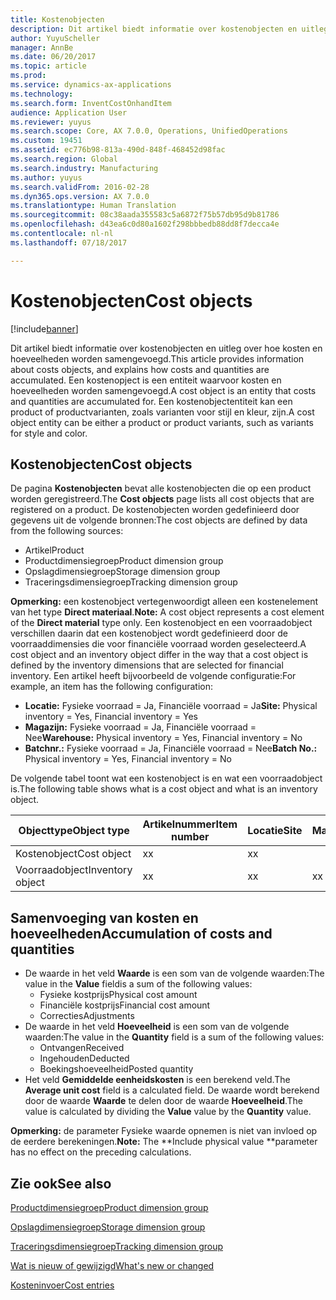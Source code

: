 ```yaml
---
title: Kostenobjecten
description: Dit artikel biedt informatie over kostenobjecten en uitleg over hoe kosten en hoeveelheden worden samengevoegd. Een kostenopject is een entiteit waarvoor kosten en hoeveelheden worden samengevoegd. Een kostenobjectentiteit kan een product of productvarianten, zoals varianten voor stijl en kleur, zijn.
author: YuyuScheller
manager: AnnBe
ms.date: 06/20/2017
ms.topic: article
ms.prod: 
ms.service: dynamics-ax-applications
ms.technology: 
ms.search.form: InventCostOnhandItem
audience: Application User
ms.reviewer: yuyus
ms.search.scope: Core, AX 7.0.0, Operations, UnifiedOperations
ms.custom: 19451
ms.assetid: ec776b98-813a-490d-848f-468452d98fac
ms.search.region: Global
ms.search.industry: Manufacturing
ms.author: yuyus
ms.search.validFrom: 2016-02-28
ms.dyn365.ops.version: AX 7.0.0
ms.translationtype: Human Translation
ms.sourcegitcommit: 08c38aada355583c5a6872f75b57db95d9b81786
ms.openlocfilehash: d43ea6c0d80a1602f298bbbedb88dd8f7decca4e
ms.contentlocale: nl-nl
ms.lasthandoff: 07/18/2017

---
```


# <a name="cost-objects"></a><span data-ttu-id="87c90-105">Kostenobjecten</span><span class="sxs-lookup"><span data-stu-id="87c90-105">Cost objects</span></span>

[!include[banner](../includes/banner.md)]


<span data-ttu-id="87c90-106">Dit artikel biedt informatie over kostenobjecten en uitleg over hoe kosten en hoeveelheden worden samengevoegd.</span><span class="sxs-lookup"><span data-stu-id="87c90-106">This article provides information about costs objects, and explains how costs and quantities are accumulated.</span></span> <span data-ttu-id="87c90-107">Een kostenopject is een entiteit waarvoor kosten en hoeveelheden worden samengevoegd.</span><span class="sxs-lookup"><span data-stu-id="87c90-107">A cost object is an entity that costs and quantities are accumulated for.</span></span> <span data-ttu-id="87c90-108">Een kostenobjectentiteit kan een product of productvarianten, zoals varianten voor stijl en kleur, zijn.</span><span class="sxs-lookup"><span data-stu-id="87c90-108">A cost object entity can be either a product or product variants, such as variants for style and color.</span></span>  

<a name="cost-objects"></a><span data-ttu-id="87c90-109">Kostenobjecten</span><span class="sxs-lookup"><span data-stu-id="87c90-109">Cost objects</span></span>
------------

<span data-ttu-id="87c90-110">De pagina **Kostenobjecten** bevat alle kostenobjecten die op een product worden geregistreerd.</span><span class="sxs-lookup"><span data-stu-id="87c90-110">The **Cost objects** page lists all cost objects that are registered on a product.</span></span> <span data-ttu-id="87c90-111">De kostenobjecten worden gedefinieerd door gegevens uit de volgende bronnen:</span><span class="sxs-lookup"><span data-stu-id="87c90-111">The cost objects are defined by data from the following sources:</span></span>

-   <span data-ttu-id="87c90-112">Artikel</span><span class="sxs-lookup"><span data-stu-id="87c90-112">Product</span></span>
-   <span data-ttu-id="87c90-113">Productdimensiegroep</span><span class="sxs-lookup"><span data-stu-id="87c90-113">Product dimension group</span></span>
-   <span data-ttu-id="87c90-114">Opslagdimensiegroep</span><span class="sxs-lookup"><span data-stu-id="87c90-114">Storage dimension group</span></span>
-   <span data-ttu-id="87c90-115">Traceringsdimensiegroep</span><span class="sxs-lookup"><span data-stu-id="87c90-115">Tracking dimension group</span></span>

<span data-ttu-id="87c90-116">**Opmerking:** een kostenobject vertegenwoordigt alleen een kostenelement van het type **Direct materiaal**.</span><span class="sxs-lookup"><span data-stu-id="87c90-116">**Note:** A cost object represents a cost element of the **Direct material** type only.</span></span> <span data-ttu-id="87c90-117">Een kostenobject en een voorraadobject verschillen daarin dat een kostenobject wordt gedefinieerd door de voorraaddimensies die voor financiële voorraad worden geselecteerd.</span><span class="sxs-lookup"><span data-stu-id="87c90-117">A cost object and an inventory object differ in the way that a cost object is defined by the inventory dimensions that are selected for financial inventory.</span></span> <span data-ttu-id="87c90-118">Een artikel heeft bijvoorbeeld de volgende configuratie:</span><span class="sxs-lookup"><span data-stu-id="87c90-118">For example, an item has the following configuration:</span></span>

-   <span data-ttu-id="87c90-119">**Locatie:** Fysieke voorraad = Ja, Financiële voorraad = Ja</span><span class="sxs-lookup"><span data-stu-id="87c90-119">**Site:** Physical inventory = Yes, Financial inventory = Yes</span></span>
-   <span data-ttu-id="87c90-120">**Magazijn:** Fysieke voorraad = Ja, Financiële voorraad = Nee</span><span class="sxs-lookup"><span data-stu-id="87c90-120">**Warehouse:** Physical inventory = Yes, Financial inventory = No</span></span>
-   <span data-ttu-id="87c90-121">**Batchnr.:** Fysieke voorraad = Ja, Financiële voorraad = Nee</span><span class="sxs-lookup"><span data-stu-id="87c90-121">**Batch No.:** Physical inventory = Yes, Financial inventory = No</span></span>

<span data-ttu-id="87c90-122">De volgende tabel toont wat een kostenobject is en wat een voorraadobject is.</span><span class="sxs-lookup"><span data-stu-id="87c90-122">The following table shows what is a cost object and what is an inventory object.</span></span>

| <span data-ttu-id="87c90-123">Objecttype</span><span class="sxs-lookup"><span data-stu-id="87c90-123">Object type</span></span>      | <span data-ttu-id="87c90-124">Artikelnummer</span><span class="sxs-lookup"><span data-stu-id="87c90-124">Item number</span></span> | <span data-ttu-id="87c90-125">Locatie</span><span class="sxs-lookup"><span data-stu-id="87c90-125">Site</span></span> | <span data-ttu-id="87c90-126">Magazijn</span><span class="sxs-lookup"><span data-stu-id="87c90-126">Warehouse</span></span> | <span data-ttu-id="87c90-127">Batchnr.</span><span class="sxs-lookup"><span data-stu-id="87c90-127">Batch No.</span></span> |
|------------------|-------------|------|-----------|-----------|
| <span data-ttu-id="87c90-128">Kostenobject</span><span class="sxs-lookup"><span data-stu-id="87c90-128">Cost object</span></span>      | <span data-ttu-id="87c90-129">x</span><span class="sxs-lookup"><span data-stu-id="87c90-129">x</span></span>           | <span data-ttu-id="87c90-130">x</span><span class="sxs-lookup"><span data-stu-id="87c90-130">x</span></span>    |           |           |
| <span data-ttu-id="87c90-131">Voorraadobject</span><span class="sxs-lookup"><span data-stu-id="87c90-131">Inventory object</span></span> | <span data-ttu-id="87c90-132">x</span><span class="sxs-lookup"><span data-stu-id="87c90-132">x</span></span>           | <span data-ttu-id="87c90-133">x</span><span class="sxs-lookup"><span data-stu-id="87c90-133">x</span></span>    |  <span data-ttu-id="87c90-134">x</span><span class="sxs-lookup"><span data-stu-id="87c90-134">x</span></span>        | <span data-ttu-id="87c90-135">x</span><span class="sxs-lookup"><span data-stu-id="87c90-135">x</span></span>         |

## <a name="accumulation-of-costs-and-quantities"></a><span data-ttu-id="87c90-136">Samenvoeging van kosten en hoeveelheden</span><span class="sxs-lookup"><span data-stu-id="87c90-136">Accumulation of costs and quantities</span></span>
-   <span data-ttu-id="87c90-137">De waarde in het veld **Waarde** is een som van de volgende waarden:</span><span class="sxs-lookup"><span data-stu-id="87c90-137">The value in the **Value** fieldis a sum of the following values:</span></span>
    -   <span data-ttu-id="87c90-138">Fysieke kostprijs</span><span class="sxs-lookup"><span data-stu-id="87c90-138">Physical cost amount</span></span>
    -   <span data-ttu-id="87c90-139">Financiële kostprijs</span><span class="sxs-lookup"><span data-stu-id="87c90-139">Financial cost amount</span></span>
    -   <span data-ttu-id="87c90-140">Correcties</span><span class="sxs-lookup"><span data-stu-id="87c90-140">Adjustments</span></span>
-   <span data-ttu-id="87c90-141">De waarde in het veld **Hoeveelheid** is een som van de volgende waarden:</span><span class="sxs-lookup"><span data-stu-id="87c90-141">The value in the **Quantity** field is a sum of the following values:</span></span>
    -   <span data-ttu-id="87c90-142">Ontvangen</span><span class="sxs-lookup"><span data-stu-id="87c90-142">Received</span></span>
    -   <span data-ttu-id="87c90-143">Ingehouden</span><span class="sxs-lookup"><span data-stu-id="87c90-143">Deducted</span></span>
    -   <span data-ttu-id="87c90-144">Boekingshoeveelheid</span><span class="sxs-lookup"><span data-stu-id="87c90-144">Posted quantity</span></span>
-   <span data-ttu-id="87c90-145">Het veld **Gemiddelde eenheidskosten** is een berekend veld.</span><span class="sxs-lookup"><span data-stu-id="87c90-145">The **Average unit cost** field is a calculated field.</span></span> <span data-ttu-id="87c90-146">De waarde wordt berekend door de waarde **Waarde** te delen door de waarde **Hoeveelheid**.</span><span class="sxs-lookup"><span data-stu-id="87c90-146">The value is calculated by dividing the **Value** value by the **Quantity** value.</span></span>

<span data-ttu-id="87c90-147">**Opmerking:** de parameter Fysieke waarde opnemen is niet van invloed op de eerdere berekeningen.</span><span class="sxs-lookup"><span data-stu-id="87c90-147">**Note:** The **Include physical value **parameter has no effect on the preceding calculations.</span></span>

<a name="see-also"></a><span data-ttu-id="87c90-148">Zie ook</span><span class="sxs-lookup"><span data-stu-id="87c90-148">See also</span></span>
--------

[<span data-ttu-id="87c90-149">Productdimensiegroep</span><span class="sxs-lookup"><span data-stu-id="87c90-149">Product dimension group</span></span>](https://technet.microsoft.com/en-us/library/aa499382.aspx)

[<span data-ttu-id="87c90-150">Opslagdimensiegroep</span><span class="sxs-lookup"><span data-stu-id="87c90-150">Storage dimension group</span></span>](https://technet.microsoft.com/en-us/library/hh209317.aspx)

[<span data-ttu-id="87c90-151">Traceringsdimensiegroep</span><span class="sxs-lookup"><span data-stu-id="87c90-151">Tracking dimension group</span></span>](https://technet.microsoft.com/en-us/library/hh209465.aspx)

[<span data-ttu-id="87c90-152">Wat is nieuw of gewijzigd</span><span class="sxs-lookup"><span data-stu-id="87c90-152">What's new or changed</span></span>](/dynamics365/unified-operations/dev-itpro/get-started/whats-new-changed)

[<span data-ttu-id="87c90-153">Kosteninvoer</span><span class="sxs-lookup"><span data-stu-id="87c90-153">Cost entries</span></span>](cost-entries.md)




